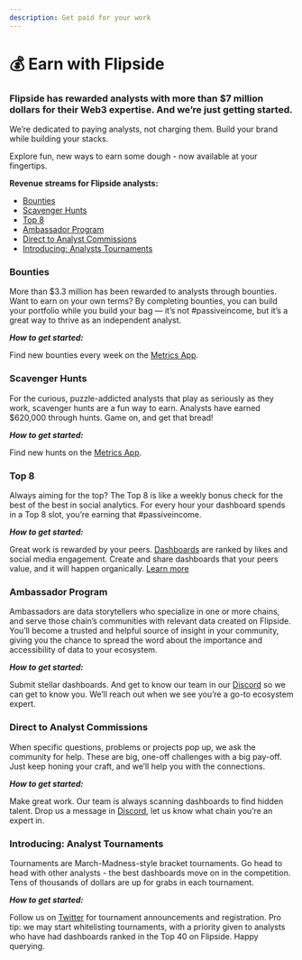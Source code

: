 ```yaml
---
description: Get paid for your work
---
```


# 💰 Earn with Flipside

### Flipside has rewarded analysts with more than $7 million dollars for their Web3 expertise. And we’re just getting started.&#x20;

We’re dedicated to paying analysts, not charging them. Build your brand while building your stacks.&#x20;

Explore fun, new ways to earn some dough - now available at your fingertips.



**Revenue streams for Flipside analysts:**

* [Bounties](./#bounties)
* [Scavenger Hunts](./#scavenger-hunts)&#x20;
* [Top 8](./#top-8)&#x20;
* [Ambassador Program ](./#ambassador-program)
* [Direct to Analyst Commissions](./#direct-to-analyst-commissions)&#x20;
* [Introducing: Analysts Tournaments](./#introducing-analyst-tournaments)&#x20;



### **Bounties**

More than $3.3 million has been rewarded to analysts through bounties. Want to earn on your own terms? By completing bounties, you can build your portfolio while you build your bag — it’s not #passiveincome, but it’s a great way to thrive as an independent analyst.

_**How to get started:**_&#x20;

Find new bounties every week on the [Metrics App](https://metricsdao.xyz/app/challenges).



### Scavenger Hunts

For the curious, puzzle-addicted analysts that play as seriously as they work, scavenger hunts are a fun way to earn. Analysts have earned $620,000 through hunts. Game on, and get that bread!

_**How to get started:**_

Find new hunts on the [Metrics App](https://metricsdao.xyz/app/challenges).



### Top 8&#x20;

Always aiming for the top? The Top 8 is like a weekly bonus check for the best of the best in social analytics. For every hour your dashboard spends in a Top 8 slot, you’re earning that #passiveincome.

_**How to get started:**_

Great work is rewarded by your peers. [Dashboards](https://flipsidecrypto.xyz/) are ranked by likes and social media engagement. Create and share dashboards that your peers value, and it will happen organically. [Learn more](top-8-dashboard-rewards.md)&#x20;



### Ambassador Program

Ambassadors are data storytellers who specialize in one or more chains, and serve those chain’s communities with relevant data created on Flipside. You’ll become a trusted and helpful source of insight in your community, giving you the chance to spread the word about the importance and accessibility of data to your ecosystem.

_**How to get started:**_

Submit stellar dashboards. And get to know our team in our [Discord](https://discord.gg/ZmU3jQuu6W) so we can get to know you. We’ll reach out when we see you’re a go-to ecosystem expert.



### Direct to Analyst Commissions

When specific questions, problems or projects pop up, we ask the community for help. These are big, one-off challenges with a big pay-off. Just keep honing your craft, and we’ll help you with the connections.

_**How to get started:**_

Make great work. Our team is always scanning dashboards to find hidden talent. Drop us a message in [Discord](https://discord.gg/ZmU3jQuu6W), let us know what chain you’re an expert in.



### Introducing: Analyst Tournaments

Tournaments are March-Madness-style bracket tournaments. Go head to head with other analysts - the best dashboards move on in the competition. Tens of thousands of dollars are up for grabs in each tournament.

_**How to get started:**_

Follow us on [Twitter](https://twitter.com/flipsidecrypto) for tournament announcements and registration. Pro tip: we may start whitelisting tournaments, with a priority given to analysts who have had dashboards ranked in the Top 40 on Flipside. Happy querying.

